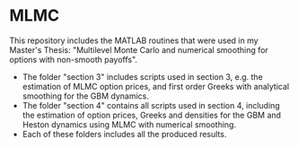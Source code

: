 # MLMC
This repository includes the MATLAB routines that were used in my Master's Thesis: "Multilevel Monte Carlo and numerical smoothing for options with non-smooth payoffs".
- The folder "section 3" includes scripts used in section 3, e.g. the estimation of MLMC option prices, and first order Greeks with analytical smoothing for the GBM dynamics.
- The folder "section 4" contains all scripts used in section 4, including the estimation of option prices, Greeks and densities for the GBM and Heston dynamics using MLMC with numerical smoothing.
- Each of these folders includes all the produced results.
